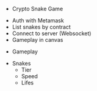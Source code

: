 * Crypto Snake Game

- Auth with Metamask
- List snakes by contract
- Connect to server (Websocket)
- Gameplay in canvas

* Gameplay
- Snakes
    - Tier
    - Speed
    - Lifes